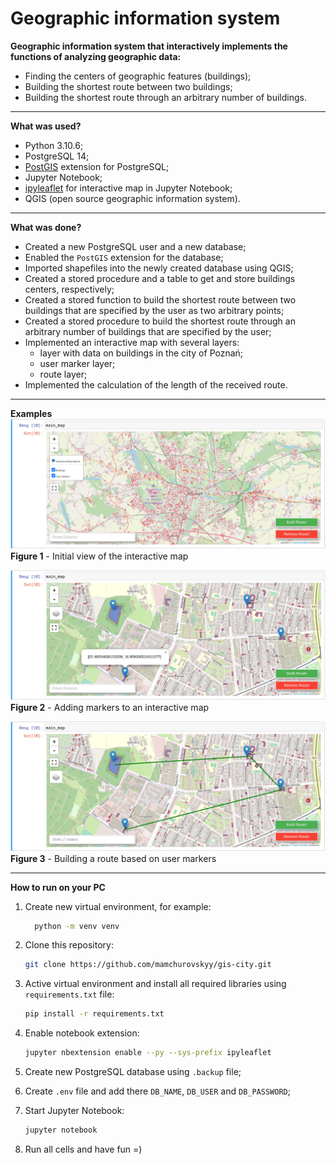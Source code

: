 # Geographic information system

**Geographic information system that interactively implements the functions of analyzing geographic data:**

- Finding the centers of geographic features (buildings);
- Building the shortest route between two buildings;
- Building the shortest route through an arbitrary number of buildings.

---

**What was used?**

- Python 3.10.6;
- PostgreSQL 14;
- [PostGIS](https://postgis.net/) extension for PostgreSQL;
- Jupyter Notebook;
- [ipyleaflet](<https://ipyleaflet.readthedocs.io/en/master/>) for interactive map in Jupyter Notebook;
- QGIS (open source geographic information system).

---

**What was done?**

- Created a new PostgreSQL user and a new database;
- Enabled the `PostGIS` extension for the database;
- Imported shapefiles into the newly created database using QGIS;
- Created a stored procedure and a table to get and store buildings centers, respectively;
- Created a stored function to build the shortest route between two buildings that are specified by the user as two arbitrary points;
- Created a stored procedure to build the shortest route through an arbitrary number of buildings that are specified by the user;
- Implemented an interactive map with several layers:
  - layer with data on buildings in the city of Poznań;
  - user marker layer;
  - route layer;
- Implemented the calculation of the length of the received route.

---

**Examples**
![Initial view of the interactive map](./screenshots/initial_view.png)
**Figure 1** - Initial view of the interactive map

![Adding markers to an interactive map](./screenshots/markers.png)
**Figure 2** - Adding markers to an interactive map

![Building a route based on user markers](./screenshots/final_route.png)
**Figure 3** - Building a route based on user markers

---

**How to run on your PC**

1. Create new virtual environment, for example:

    ``` bash sh shell zsh
      python -m venv venv
    ```

2. Clone this repository:

    ``` bash sh shell zsh
    git clone https://github.com/mamchurovskyy/gis-city.git
    ```

3. Active virtual environment and install all required libraries using `requirements.txt` file:

    ``` bash sh shell zsh
    pip install -r requirements.txt
    ```

4. Enable notebook extension:

    ``` bash sh shell zsh
    jupyter nbextension enable --py --sys-prefix ipyleaflet
    ```

5. Create new PostgreSQL database using `.backup` file;

6. Create `.env` file and add there `DB_NAME`, `DB_USER` and `DB_PASSWORD`;

7. Start Jupyter Notebook:

    ``` bash sh shell zsh
    jupyter notebook
    ```

8. Run all cells and have fun =)
